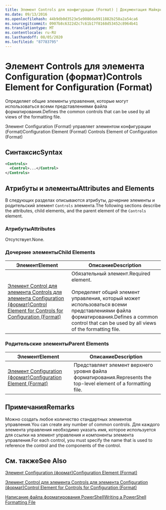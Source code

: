 ```yaml
---
title: Элемент Controls для конфигурации (Format) | Документация Майкрософт
ms.date: 09/13/2016
ms.openlocfilehash: 44b9db0d3523e5e9086da9911882b258a2a54ca6
ms.sourcegitcommit: 0907b8c6322d2c7c61b17f8168d53452c8964b41
ms.translationtype: MT
ms.contentlocale: ru-RU
ms.lasthandoff: 08/05/2020
ms.locfileid: "87783795"
---
```

# <a name="controls-element-for-configuration-format"></a><span data-ttu-id="d4f55-102">Элемент Controls для элемента Configuration (формат)</span><span class="sxs-lookup"><span data-stu-id="d4f55-102">Controls Element for Configuration (Format)</span></span>

<span data-ttu-id="d4f55-103">Определяет общие элементы управления, которые могут использоваться всеми представлениями файла форматирования.</span><span class="sxs-lookup"><span data-stu-id="d4f55-103">Defines the common controls that can be used by all views of the formatting file.</span></span>

<span data-ttu-id="d4f55-104">Элемент Configuration (Format) управляет элементом конфигурации (Format)</span><span class="sxs-lookup"><span data-stu-id="d4f55-104">Configuration Element (Format) Controls Element of Configuration (Format)</span></span>

## <a name="syntax"></a><span data-ttu-id="d4f55-105">Синтаксис</span><span class="sxs-lookup"><span data-stu-id="d4f55-105">Syntax</span></span>

```xml
<Controls>
  <Control>...</Control>
</Controls>
```

## <a name="attributes-and-elements"></a><span data-ttu-id="d4f55-106">Атрибуты и элементы</span><span class="sxs-lookup"><span data-stu-id="d4f55-106">Attributes and Elements</span></span>

<span data-ttu-id="d4f55-107">В следующих разделах описываются атрибуты, дочерние элементы и родительский элемент `Controls` элемента.</span><span class="sxs-lookup"><span data-stu-id="d4f55-107">The following sections describe the attributes, child elements, and the parent element of the `Controls` element.</span></span>

### <a name="attributes"></a><span data-ttu-id="d4f55-108">Атрибуты</span><span class="sxs-lookup"><span data-stu-id="d4f55-108">Attributes</span></span>

<span data-ttu-id="d4f55-109">Отсутствует.</span><span class="sxs-lookup"><span data-stu-id="d4f55-109">None.</span></span>

### <a name="child-elements"></a><span data-ttu-id="d4f55-110">Дочерние элементы</span><span class="sxs-lookup"><span data-stu-id="d4f55-110">Child Elements</span></span>

|<span data-ttu-id="d4f55-111">Элемент</span><span class="sxs-lookup"><span data-stu-id="d4f55-111">Element</span></span>|<span data-ttu-id="d4f55-112">Описание</span><span class="sxs-lookup"><span data-stu-id="d4f55-112">Description</span></span>|
|-------------|-----------------|
|[<span data-ttu-id="d4f55-113">Элемент Control для элемента Controls для элемента Configuration (формат)</span><span class="sxs-lookup"><span data-stu-id="d4f55-113">Control Element for Controls for Configuration (Format)</span></span>](./control-element-for-controls-for-configuration-format.md)|<span data-ttu-id="d4f55-114">Обязательный элемент.</span><span class="sxs-lookup"><span data-stu-id="d4f55-114">Required element.</span></span><br /><br /> <span data-ttu-id="d4f55-115">Определяет общий элемент управления, который может использоваться всеми представлениями файла форматирования.</span><span class="sxs-lookup"><span data-stu-id="d4f55-115">Defines a common control that can be used by all views of the formatting file.</span></span>|

### <a name="parent-elements"></a><span data-ttu-id="d4f55-116">Родительские элементы</span><span class="sxs-lookup"><span data-stu-id="d4f55-116">Parent Elements</span></span>

|<span data-ttu-id="d4f55-117">Элемент</span><span class="sxs-lookup"><span data-stu-id="d4f55-117">Element</span></span>|<span data-ttu-id="d4f55-118">Описание</span><span class="sxs-lookup"><span data-stu-id="d4f55-118">Description</span></span>|
|-------------|-----------------|
|[<span data-ttu-id="d4f55-119">Элемент Configuration (формат)</span><span class="sxs-lookup"><span data-stu-id="d4f55-119">Configuration Element (Format)</span></span>](./configuration-element-format.md)|<span data-ttu-id="d4f55-120">Представляет элемент верхнего уровня файла форматирования.</span><span class="sxs-lookup"><span data-stu-id="d4f55-120">Represents the top-level element of a formatting file.</span></span>|

## <a name="remarks"></a><span data-ttu-id="d4f55-121">Примечания</span><span class="sxs-lookup"><span data-stu-id="d4f55-121">Remarks</span></span>

<span data-ttu-id="d4f55-122">Можно создать любое количество стандартных элементов управления.</span><span class="sxs-lookup"><span data-stu-id="d4f55-122">You can create any number of common controls.</span></span> <span data-ttu-id="d4f55-123">Для каждого элемента управления необходимо указать имя, которое используется для ссылки на элемент управления и компоненты элемента управления.</span><span class="sxs-lookup"><span data-stu-id="d4f55-123">For each control, you must specify the name that is used to reference the control and the components of the control.</span></span>

## <a name="see-also"></a><span data-ttu-id="d4f55-124">См. также</span><span class="sxs-lookup"><span data-stu-id="d4f55-124">See Also</span></span>

[<span data-ttu-id="d4f55-125">Элемент Configuration (формат)</span><span class="sxs-lookup"><span data-stu-id="d4f55-125">Configuration Element (Format)</span></span>](./configuration-element-format.md)

[<span data-ttu-id="d4f55-126">Элемент Control для элемента Controls для элемента Configuration (формат)</span><span class="sxs-lookup"><span data-stu-id="d4f55-126">Control Element for Controls for Configuration (Format)</span></span>](./control-element-for-controls-for-configuration-format.md)

[<span data-ttu-id="d4f55-127">Написание файла форматирования PowerShell</span><span class="sxs-lookup"><span data-stu-id="d4f55-127">Writing a PowerShell Formatting File</span></span>](./writing-a-powershell-formatting-file.md)
